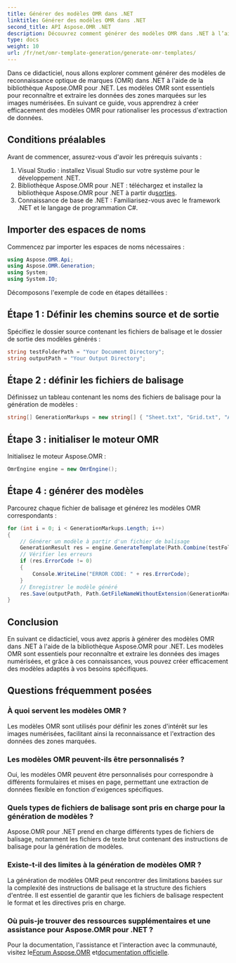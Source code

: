 ```yaml
---
title: Générer des modèles OMR dans .NET
linktitle: Générer des modèles OMR dans .NET
second_title: API Aspose.OMR .NET
description: Découvrez comment générer des modèles OMR dans .NET à l’aide d’Aspose.OMR pour .NET. Rationalisez l'extraction de données à partir d'images numérisées avec des modèles personnalisables !
type: docs
weight: 10
url: /fr/net/omr-template-generation/generate-omr-templates/
---
```

Dans ce didacticiel, nous allons explorer comment générer des modèles de reconnaissance optique de marques (OMR) dans .NET à l'aide de la bibliothèque Aspose.OMR pour .NET. Les modèles OMR sont essentiels pour reconnaître et extraire les données des zones marquées sur les images numérisées. En suivant ce guide, vous apprendrez à créer efficacement des modèles OMR pour rationaliser les processus d'extraction de données.
## Conditions préalables
Avant de commencer, assurez-vous d'avoir les prérequis suivants :
1. Visual Studio : installez Visual Studio sur votre système pour le développement .NET.
2.  Bibliothèque Aspose.OMR pour .NET : téléchargez et installez la bibliothèque Aspose.OMR pour .NET à partir du[sorties](https://releases.aspose.com/omr/net/).
3. Connaissance de base de .NET : Familiarisez-vous avec le framework .NET et le langage de programmation C#.
## Importer des espaces de noms
Commencez par importer les espaces de noms nécessaires :
```csharp
using Aspose.OMR.Api;
using Aspose.OMR.Generation;
using System;
using System.IO;
```
Décomposons l'exemple de code en étapes détaillées :
## Étape 1 : Définir les chemins source et de sortie
Spécifiez le dossier source contenant les fichiers de balisage et le dossier de sortie des modèles générés :
```csharp
string testFolderPath = "Your Document Directory";
string outputPath = "Your Output Directory";
```
## Étape 2 : définir les fichiers de balisage
Définissez un tableau contenant les noms des fichiers de balisage pour la génération de modèles :
```csharp
string[] GenerationMarkups = new string[] { "Sheet.txt", "Grid.txt", "AsposeTest.txt" };
```
## Étape 3 : initialiser le moteur OMR
Initialisez le moteur Aspose.OMR :
```csharp
OmrEngine engine = new OmrEngine();
```
## Étape 4 : générer des modèles
Parcourez chaque fichier de balisage et générez les modèles OMR correspondants :
```csharp
for (int i = 0; i < GenerationMarkups.Length; i++)
{
    // Générer un modèle à partir d'un fichier de balisage
    GenerationResult res = engine.GenerateTemplate(Path.Combine(testFolderPath, GenerationMarkups[i]));
    // Vérifier les erreurs
    if (res.ErrorCode != 0)
    {
        Console.WriteLine("ERROR CODE: " + res.ErrorCode);
    }
    // Enregistrer le modèle généré
    res.Save(outputPath, Path.GetFileNameWithoutExtension(GenerationMarkups[i]));
}
```
## Conclusion
En suivant ce didacticiel, vous avez appris à générer des modèles OMR dans .NET à l'aide de la bibliothèque Aspose.OMR pour .NET. Les modèles OMR sont essentiels pour reconnaître et extraire les données des images numérisées, et grâce à ces connaissances, vous pouvez créer efficacement des modèles adaptés à vos besoins spécifiques.
## Questions fréquemment posées
### À quoi servent les modèles OMR ?
Les modèles OMR sont utilisés pour définir les zones d'intérêt sur les images numérisées, facilitant ainsi la reconnaissance et l'extraction des données des zones marquées.
### Les modèles OMR peuvent-ils être personnalisés ?
Oui, les modèles OMR peuvent être personnalisés pour correspondre à différents formulaires et mises en page, permettant une extraction de données flexible en fonction d'exigences spécifiques.
### Quels types de fichiers de balisage sont pris en charge pour la génération de modèles ?
Aspose.OMR pour .NET prend en charge différents types de fichiers de balisage, notamment les fichiers de texte brut contenant des instructions de balisage pour la génération de modèles.
### Existe-t-il des limites à la génération de modèles OMR ?
La génération de modèles OMR peut rencontrer des limitations basées sur la complexité des instructions de balisage et la structure des fichiers d'entrée. Il est essentiel de garantir que les fichiers de balisage respectent le format et les directives pris en charge.
### Où puis-je trouver des ressources supplémentaires et une assistance pour Aspose.OMR pour .NET ?
 Pour la documentation, l'assistance et l'interaction avec la communauté, visitez le[Forum Aspose.OMR](https://forum.aspose.com/c/omr/38) et[documentation officielle](https://reference.aspose.com/omr/net/).
